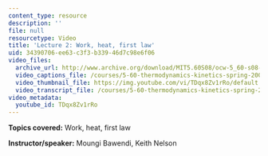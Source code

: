 ```yaml
---
content_type: resource
description: ''
file: null
resourcetype: Video
title: 'Lecture 2: Work, heat, first law'
uid: 34390706-ee63-c3f3-b339-46d7c98e6f06
video_files:
  archive_url: http://www.archive.org/download/MIT5.60S08/ocw-5_60-s08-lec02_300k.mp4
  video_captions_file: /courses/5-60-thermodynamics-kinetics-spring-2008/fae3a642766d55429fdfcc922a9f5e2e_TDqx8Zv1rRo.vtt
  video_thumbnail_file: https://img.youtube.com/vi/TDqx8Zv1rRo/default.jpg
  video_transcript_file: /courses/5-60-thermodynamics-kinetics-spring-2008/30d6d3b84e02f9cdc63d02fc7005019f_TDqx8Zv1rRo.pdf
video_metadata:
  youtube_id: TDqx8Zv1rRo
---
```


**Topics covered:** Work, heat, first law

**Instructor/speaker:** Moungi Bawendi, Keith Nelson